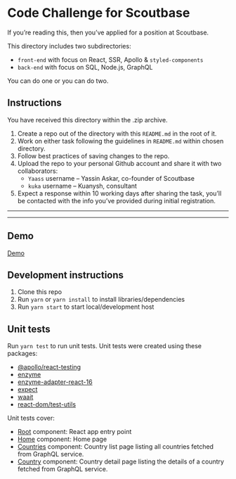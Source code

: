 # Code Challenge for Scoutbase

If you’re reading this, then you’ve applied for a position at Scoutbase.

This directory includes two subdirectories:

- `front-end` with focus on React, SSR, Apollo & `styled-components`
- `back-end` with focus on SQL, Node.js, GraphQL

You can do one or you can do two.

## Instructions

You have received this directory within the .zip archive.

1. Create a repo out of the directory with this `README.md` in the root of it.
2. Work on either task following the guidelines in `README.md` within chosen directory.
3. Follow best practices of saving changes to the repo.
4. Upload the repo to your personal Github account and share it with two collaborators:
    - `Yaass` username – Yassin Askar, co-founder of Scoutbase
    - `kuka` username – Kuanysh, consultant
5. Expect a response within 10 working days after sharing the task, you’ll be contacted with the info you’ve provided during initial registration.

----------------------------------------------
----------------------------------------------

## Demo
[Demo](https://react-world-countries.web.app/)

## Development instructions
1. Clone this repo
2. Run `yarn` or `yarn install` to install libraries/dependencies
3. Run `yarn start` to start local/development host

## Unit tests
Run `yarn test` to run unit tests. Unit tests were created using these packages:
- [@apollo/react-testing](https://www.apollographql.com/docs/react/api/react-testing/)
- [enzyme](https://airbnb.io/enzyme/)
- [enzyme-adapter-react-16](https://airbnb.io/enzyme/docs/installation/react-16.html)
- [expect](https://jestjs.io/docs/en/expect.html)
- [waait](https://github.com/wesbos/waait)
- [react-dom/test-utils](https://reactjs.org/docs/test-utils.html)

Unit tests cover:
- [Root](https://github.com/lvelasquezm/react-world-countries/blob/master/src/containers/Root.js) component: React app entry point
- [Home](https://github.com/lvelasquezm/react-world-countries/blob/master/src/containers/pages/Home.js) component: Home page
- [Countries](https://github.com/lvelasquezm/react-world-countries/blob/master/src/containers/pages/Countries.js) component: Country list page listing all countries fetched from GraphQL service.
- [Country](https://github.com/lvelasquezm/react-world-countries/blob/master/src/containers/pages/Country.js) component: Country detail page listing the details of a country fetched from GraphQL service.
